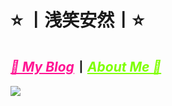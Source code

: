 # ⭐️ 丨浅笑安然丨⭐️
## <a href="https://siax.cn/" target="_blank" style="color:deeppink;">_🚀 My Blog_</a>丨<a href="https://siax.cn/about/" target="_blank" style="color:chartreuse;">_About Me 💩_</a>

![](https://ghcard.siax.cn/api/?username=L-20021213&theme=vue&show_owner=true)
<!--
**L-20021213/L-20021213** is a ✨ _special_ ✨ repository because its `README.md` (this file) appears on your GitHub profile.

Here are some ideas to get you started:

- 🔭 I’m currently working on ...
- 🌱 I’m currently learning ...
- 👯 I’m looking to collaborate on ...
- 🤔 I’m looking for help with ...
- 💬 Ask me about ...
- 📫 How to reach me: ...
- 😄 Pronouns: ...
- ⚡ Fun fact: ...
-->
